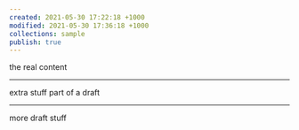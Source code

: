 ```yaml
---
created: 2021-05-30 17:22:18 +1000
modified: 2021-05-30 17:36:18 +1000
collections: sample
publish: true
---
```


the real content

---

extra stuff part of a draft

---

more draft stuff 
